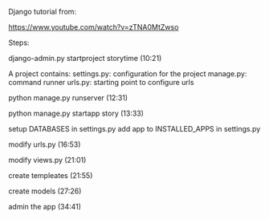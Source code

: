 Django tutorial from:

https://www.youtube.com/watch?v=zTNA0MtZwso

Steps:

django-admin.py startproject storytime (10:21)

A project contains:
settings.py: configuration for the project
manage.py: command runner
urls.py: starting point to configure urls

python manage.py runserver (12:31)

python manage.py startapp story (13:33)

setup DATABASES in settings.py
add app to INSTALLED_APPS in settings.py

modify urls.py (16:53)

modify views.py (21:01)

create templeates (21:55)

create models (27:26)

admin the app (34:41) 

